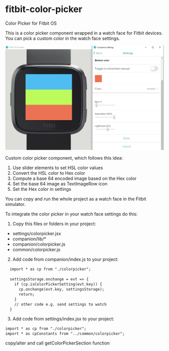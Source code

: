 # fitbit-color-picker
Color Picker for Fitbit OS

This is a color picker component wrapped in a watch face for Fitbit devices. You can pick a custom color in the watch face settings.

![alt text](screenshot.png "see screenshot.png")

Custom color picker component, which follows this idea:
1. Use slider elements to set HSL color values
2. Convert the HSL color to Hex color
3. Compute a base 64 encoded image based on the Hex color
4. Set the base 64 image as TextImageRow icon
5. Set the Hex color in settings

You can copy and run the whole project as a watch face in the Fitbit simulator.

To integrate the color picker in your watch face settings do this:
1. Copy this files or folders in your project:
- settings/colorpicker.jsx
- companion/lib/*
- companion/colorpicker.js
- common/colorpicker.js
2. Add code from companion/index.js to your project:
```  
  import * as cp from "./colorpicker";
  
  settingsStorage.onchange = evt => {
    if (cp.isColorPickerSetting(evt.key)) {
      cp.onchange(evt.key, settingsStorage);
      return;
    }
    // other code e.g. send settings to watch
  }
```
3. Add code from settings/index.jsx to your project:
```
import * as cp from "./colorpicker";
import * as cpConstants from "../common/colorpicker";
```
copy/alter and call getColorPickerSection function